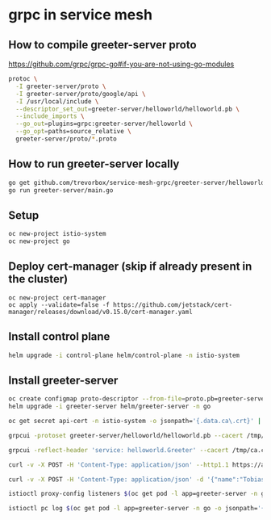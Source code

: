 # grpc in service mesh

## How to compile greeter-server proto

<https://github.com/grpc/grpc-go#if-you-are-not-using-go-modules>

```sh
protoc \
  -I greeter-server/proto \
  -I greeter-server/proto/google/api \
  -I /usr/local/include \
  --descriptor_set_out=greeter-server/helloworld/helloworld.pb \
  --include_imports \
  --go_out=plugins=grpc:greeter-server/helloworld \
  --go_opt=paths=source_relative \
  greeter-server/proto/*.proto
```

## How to run greeter-server locally

```sh
go get github.com/trevorbox/service-mesh-grpc/greeter-server/helloworld
go run greeter-server/main.go
```

## Setup

```sh
oc new-project istio-system
oc new-project go
```

## Deploy cert-manager (skip if already present in the cluster)

```shell
oc new-project cert-manager
oc apply --validate=false -f https://github.com/jetstack/cert-manager/releases/download/v0.15.0/cert-manager.yaml
```

## Install control plane

```sh
helm upgrade -i control-plane helm/control-plane -n istio-system
```

## Install greeter-server

```sh
oc create configmap proto-descriptor --from-file=proto.pb=greeter-server/helloworld/helloworld.pb -n go
helm upgrade -i greeter-server helm/greeter-server -n go
```

```sh
oc get secret api-cert -n istio-system -o jsonpath='{.data.ca\.crt}' | base64 -d > /tmp/ca.crt

grpcui -protoset greeter-server/helloworld/helloworld.pb --cacert /tmp/ca.crt -service helloworld.Greeter api-istio-system.apps.cluster-946d.946d.sandbox1072.opentlc.com:443

grpcui -reflect-header 'service: helloworld.Greeter' --cacert /tmp/ca.crt -service helloworld.Greeter api-istio-system.apps.cluster-946d.946d.sandbox1072.opentlc.com:443

curl -v -X POST -H 'Content-Type: application/json' --http1.1 https://api-istio-system.apps.cluster-946d.946d.sandbox1072.opentlc.com/v1/greeter?name=trevor --cacert /tmp/ca.crt

curl -v -X POST -H 'Content-Type: application/json' -d '{"name":"Tobias Fünke"}' --http1.1 https://api-istio-system.apps.cluster-946d.946d.sandbox1072.opentlc.com/v1/greeter --cacert /tmp/ca.crt

istioctl proxy-config listeners $(oc get pod -l app=greeter-server -n go -o jsonpath='{.items[0].metadata.name}') -n go  -o json | less

istioctl pc log $(oc get pod -l app=greeter-server -n go -o jsonpath='{.items[0].metadata.name}') -n go --level debug
```
